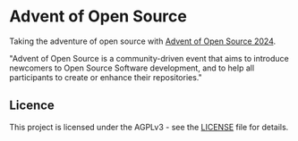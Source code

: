 # Advent of Open Source
Taking the adventure of open source with [Advent of Open Source 2024](https://adventofopensource.com/).

"Advent of Open Source is a community-driven event that aims to introduce newcomers to Open Source Software development, and to help all participants to create or enhance their repositories."

## Licence
This project is licensed under the AGPLv3 - see the [LICENSE](LICENSE) file for details.
